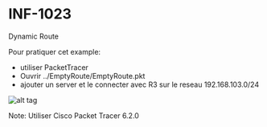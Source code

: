 # INF-1023

Dynamic Route

Pour pratiquer cet example:
- utiliser PacketTracer
- Ouvrir ../EmptyRoute/EmptyRoute.pkt
- ajouter un server et le connecter avec R3 sur le reseau 192.168.103.0/24 

![alt tag](https://github.com/setrar/INF-1023/blob/master/DynamicRoute/DynamicRoute.png)

Note: Utiliser Cisco Packet Tracer 6.2.0
